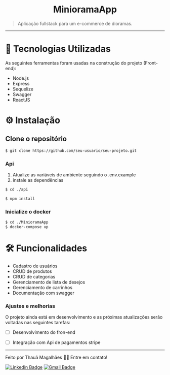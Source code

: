 <h1 align="center">
  <br>MinioramaApp
</h1>

> Aplicação fullstack para um e-commerce de dioramas.

---
# 💼 Tecnologias Utilizadas

As seguintes ferramentas foram usadas na construção do projeto (Front-end):

- Node.js
- Express
- Sequelize
- Swagger
- ReactJS

# ⚙️ Instalação

## Clone o repositório

```bash
$ git clone https://github.com/seu-usuario/seu-projeto.git
```

### Api

1. Atualize as variáveis de ambiente seguindo o .env.example
2. instale as dependências
```bash
$ cd ./api

$ npm install
```

### Inicialize o docker

```bash
$ cd ./MinioramaApp
$ docker-compose up
```


# 🛠️ Funcionalidades

- Cadastro de usuários
- CRUD de produtos
- CRUD de categorias
- Gerenciamento de lista de desejos
- Gerenciamento de carrinhos
- Documentação com swagger


### Ajustes e melhorias

O projeto ainda está em desenvolvimento e as próximas atualizações serão voltadas nas seguintes tarefas:

- [ ] Desenvolvimento do fron-end
- [ ] Integração com Api de pagamentos stripe


---

Feito por Thauã Magalhães 👋🏽 Entre em contato!

[![Linkedin Badge](https://img.shields.io/badge/-Thauã%20Lucas-blue?style=flat-square&logo=Linkedin&logoColor=white&link=linkedin.com/in/thaua-lucas//)](https://www.linkedin.com/in/thaua-lucas/?locale=pt_BR) 
[![Gmail Badge](https://img.shields.io/badge/-thauanlucascpl@gmail.com-c14438?style=flat-square&logo=Gmail&logoColor=white&link=mailto:thauanlucascpl@gmail.com)](mailto:thauanlucascpl@gmail.com)
